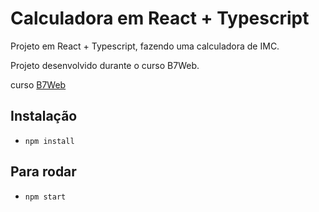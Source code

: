 # Calculadora em React + Typescript

Projeto em React + Typescript, fazendo uma calculadora de IMC.

Projeto desenvolvido durante o curso B7Web.

curso [B7Web](https://b7web.com.br)


## Instalação

- `npm install `

## Para rodar

- `npm start`
